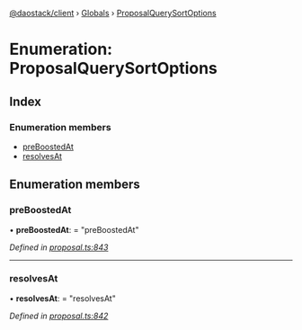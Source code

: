 [@daostack/client](../README.md) › [Globals](../globals.md) › [ProposalQuerySortOptions](proposalquerysortoptions.md)

# Enumeration: ProposalQuerySortOptions

## Index

### Enumeration members

* [preBoostedAt](proposalquerysortoptions.md#preboostedat)
* [resolvesAt](proposalquerysortoptions.md#resolvesat)

## Enumeration members

###  preBoostedAt

• **preBoostedAt**: = "preBoostedAt"

*Defined in [proposal.ts:843](https://github.com/daostack/client/blob/1bc237e/src/proposal.ts#L843)*

___

###  resolvesAt

• **resolvesAt**: = "resolvesAt"

*Defined in [proposal.ts:842](https://github.com/daostack/client/blob/1bc237e/src/proposal.ts#L842)*
